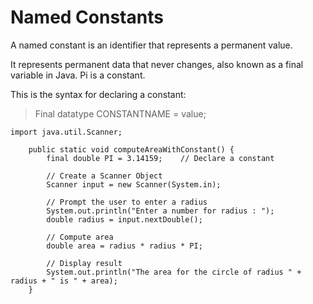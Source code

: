 # Named Constants
A named constant is an identifier that represents a permanent value.
 
It represents permanent data that never changes, also known as a final variable in Java.
Pi is a constant.

This is the syntax for declaring a constant:
>  Final datatype CONSTANTNAME = value;

``` 
import java.util.Scanner;
  
    public static void computeAreaWithConstant() {
        final double PI = 3.14159;    // Declare a constant

        // Create a Scanner Object
        Scanner input = new Scanner(System.in);

        // Prompt the user to enter a radius
        System.out.println("Enter a number for radius : ");
        double radius = input.nextDouble();

        // Compute area
        double area = radius * radius * PI;

        // Display result
        System.out.println("The area for the circle of radius " + radius + " is " + area);
    }
```